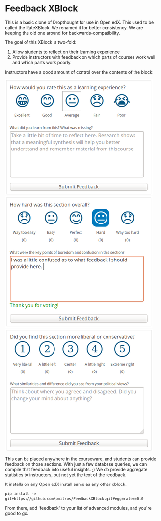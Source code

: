 Feedback XBlock
==========

This is a basic clone of Dropthought for use in Open edX. This used to
be called the RateXBlock. We renamed it for better consistency. We are
keeping the old one around for backwards-compatibility.

The goal of this XBlock is two-fold:

1. Allow students to reflect on their learning experience
2. Provide instructors with feedback on which parts of courses work
   well and which parts work poorly.

Instructors have a good amount of control over the contents of
the block:

![Screenshot of the FeedbackXBlock -- good to bad scale](happy_sad_example.png)
![Screenshot of the FeedbackXBlock -- scale where good is in the middle](happy_sad_happy_example.png)
![Screenshot of the FeedbackXBlock -- numerical scale](numerical_example.png)

This can be placed anywhere in the courseware, and students can
provide feedback on those sections. With just a few database queries,
we can compile that feedback into useful insights. ;) We do provide
aggregate statistics to instructors, but not yet the text of the
feedback.

It installs on any Open edX install same as any other xblock:

    pip install -e git+https://github.com/pmitros/FeedbackXBlock.git#egg=rate==0.0

From there, add 'feedback' to your list of advanced modules, and you're 
good to go. 
